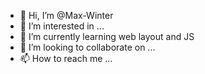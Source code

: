 - 👋 Hi, I’m @Max-Winter
- 👀 I’m interested in ...
- 🌱 I’m currently learning web layout and JS
- 💞️ I’m looking to collaborate on ...
- 📫 How to reach me ...

<!---
Max-Winter/Max-Winter is a ✨ special ✨ repository because its `README.md` (this file) appears on your GitHub profile.
You can click the Preview link to take a look at your changes.
--->
